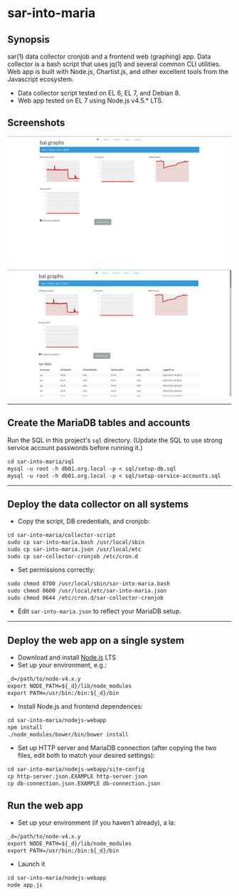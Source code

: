 # sar-into-maria

## Synopsis

sar(1) data collector cronjob and a frontend web (graphing) app. Data collector is a bash script that uses jq(1) and several common CLI utilities. Web app is built with Node.js, Chartist.js, and other excellent tools from the Javascript ecosystem.

* Data collector script tested on EL 6, EL 7, and Debian 8.
* Web app tested on EL 7 using Node.js v4.5.* LTS.

## Screenshots

![Screenshot](/README.md-img/graphs.png?raw=true)

![Screenshot](/README.md-img/graphs-w-details.png?raw=true)

---

## Create the MariaDB tables and accounts

Run the SQL in this project's `sql` directory. (Update the SQL to use strong service account passwords before running it.)

```
cd sar-into-maria/sql
mysql -u root -h db01.org.local -p < sql/setup-db.sql 
mysql -u root -h db01.org.local -p < sql/setup-service-accounts.sql 
```

---

## Deploy the data collector on all systems

* Copy the script, DB credentials, and cronjob:
```
cd sar-into-maria/collector-script
sudo cp sar-into-maria.bash /usr/local/sbin
sudo cp sar-into-maria.json /usr/local/etc
sudo cp sar-collector-cronjob /etc/cron.d
```

* Set permissions correctly:
```
sudo chmod 0700 /usr/local/sbin/sar-into-maria.bash
sudo chmod 0600 /usr/local/etc/sar-into-maria.json
sudo chmod 0644 /etc/cron.d/sar-collector-cronjob
```

* Edit `sar-into-maria.json` to reflect your MariaDB setup.

---

## Deploy the web app on a single system

* Download and install [Node.js](https://nodejs.org) LTS
* Set up your environment, e.g.:
```
_d=/path/to/node-v4.x.y
export NODE_PATH=${_d}/lib/node_modules
export PATH=/usr/bin:/bin:${_d}/bin
```
* Install Node.js and frontend dependences:
```
cd sar-into-maria/nodejs-webapp
npm install
./node_modules/bower/bin/bower install
```
* Set up HTTP server and MariaDB connection (after copying the two files, edit both to match your desired settings):
```
cd sar-into-maria/nodejs-webapp/site-config
cp http-server.json.EXAMPLE http-server.json
cp db-connection.json.EXAMPLE db-connection.json
```

## Run the web app

* Set up your environment (if you haven't already), a la:
```
_d=/path/to/node-v4.x.y
export NODE_PATH=${_d}/lib/node_modules
export PATH=/usr/bin:/bin:${_d}/bin
```
* Launch it
```
cd sar-into-maria/nodejs-webapp
node app.js
```
